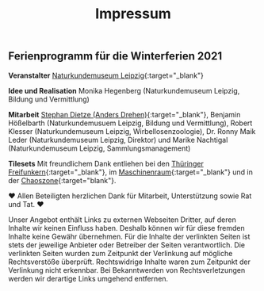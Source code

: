 ﻿---
title: "Impressum"
layout: archive
classes: wide
---
## Ferienprogramm für die Winterferien 2021

**Veranstalter** [Naturkundemuseum Leipzig](https://naturkundemuseum.leipzig.de/){:target="_blank"}

**Idee und Realisation** Monika Hegenberg (Naturkundemuseum Leipzig, Bildung und Vermittlung)

**Mitarbeit** [Stephan Dietze (Anders Drehen)](https://www.anders-drehen.de/){:target="_blank"}, Benjamin Hößelbarth (Naturkundemusuem Leipzig, Bildung und Vermittlung), Robert Klesser (Naturkundemuseum Leipzig, Wirbellosenzoologie), Dr. Ronny Maik Leder (Naturkundemuseum Leipzig, Direktor) und Marike Nachtigal (Naturkundemuseum Leipzig, Sammlungsmanagement)

**Tilesets** Mit freundlichem Dank entliehen bei den [Thüringer Freifunkern](https://freifunk.net/){:target="_blank"}, im [Maschinenraum](https://blog.maschinenraum.tk){:target="_blank"} und in der [Chaoszone](https://twitter.com/chaosz0ne?lang=de){:target="blank"}.

♥ Allen Beteiligten herzlichen Dank für Mitarbeit, Unterstützung sowie Rat und Tat. ♥


Unser Angebot enthält Links zu externen Webseiten Dritter, auf deren Inhalte wir keinen Einfluss haben. Deshalb können wir für diese fremden Inhalte keine Gewähr übernehmen. Für die Inhalte der verlinkten Seiten ist stets der jeweilige Anbieter oder Betreiber der Seiten verantwortlich. Die verlinkten Seiten wurden zum Zeitpunkt der Verlinkung auf mögliche Rechtsverstöße überprüft. Rechtswidrige Inhalte waren zum Zeitpunkt der Verlinkung nicht erkennbar. Bei Bekanntwerden von Rechtsverletzungen werden wir derartige Links umgehend entfernen.

